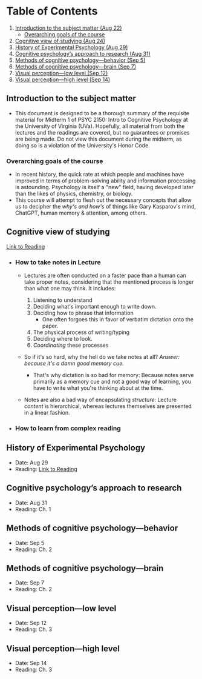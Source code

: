 # Table of Contents

1. [Introduction to the subject matter (Aug 22)](#introduction-to-the-subject-matter)
    - [Overarching goals of the course](#overarching-goals-of-the-course)
2. [Cognitive view of studying (Aug 24)](#cognitive-view-of-studying)
3. [History of Experimental Psychology (Aug 29)](#history-of-experimental-psychology)
4. [Cognitive psychology’s approach to research (Aug 31)](#cognitive-psychologys-approach-to-research)
5. [Methods of cognitive psychology—behavior (Sep 5)](#methods-of-cognitive-psychologybehavior)
6. [Methods of cognitive psychology—brain (Sep 7)](#methods-of-cognitive-psychologybrain)
7. [Visual perception—low level (Sep 12)](#visual-perceptionlow-level)
8. [Visual perception—high level (Sep 14)](#visual-perceptionhigh-level)

## Introduction to the subject matter
- This document is designed to be a thorough summary of the requisite material for Midterm 1 of PSYC 2150: Intro to Cognitive Psychology at the University of Virginia (UVa). Hopefully, all material from both the lectures and the readings are covered, but no guarantees or promises are being made. Do not view this document during the midterm, as doing so is a violation of the University's Honor Code.

### Overarching goals of the course
 - In recent history, the quick rate at which people and machines have improved in terms of problem-solving ability and information processing is astounding. Psychology is itself a "new" field, having developed later than the likes of physics, chemistry, or biology.
 - This course will attempt to flesh out the necessary concepts that allow us to decipher the *why's and how's* of things like Gary Kasparov's mind, ChatGPT, human memory & attention, among others.

## Cognitive view of studying
[Link to Reading](https://www.aft.org/ae/summer2023/willingham)

- ### How to take notes in Lecture
    - Lectures are often conducted on a faster pace than a human can take proper notes, considering that the mentioned process is longer than what one may think. It includes:

        1. Listening to understand
        2. Deciding what's important enough to write down. 
        3. Deciding how to phrase that information
            + One often forgoes this in favor of verbatim dictation onto the paper.
        4. The physical process of writing/typing
        5. Deciding where to look.
        6. *Coordinating* these processes

    - So if it's so hard, why the hell do we take notes at all? *Answer: because it's a damn good memory cue.*
        - That's why dictation is so bad for memory: Because notes serve primarily as a memory cue and not a good way of learning, you have to write what you're thinking about at the time.
    - Notes are also a bad way of encapsulating *structure*: Lecture *content* is hierarchical, whereas lectures themselves are presented in a linear fashion.
- ### How to learn from complex reading



## History of Experimental Psychology
- Date: Aug 29
- Reading: [Link to Reading](http://nobaproject.com/modules/conditioning-and-learning)

## Cognitive psychology’s approach to research
- Date: Aug 31
- Reading: Ch. 1

## Methods of cognitive psychology—behavior
- Date: Sep 5
- Reading: Ch. 2

## Methods of cognitive psychology—brain
- Date: Sep 7
- Reading: Ch. 2

## Visual perception—low level
- Date: Sep 12
- Reading: Ch. 3

## Visual perception—high level
- Date: Sep 14
- Reading: Ch. 3